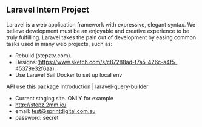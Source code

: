## Laravel Intern Project

Laravel is a web application framework with expressive, elegant syntax. We believe development must be an enjoyable and creative experience to be truly fulfilling. Laravel takes the pain out of development by easing common tasks used in many web projects, such as:

- Rebuild (stepztv.com).
- Designs:(https://www.sketch.com/s/c87288ad-f7a5-426c-a4f5-45379e32f6aa).
- Use Laravel Sail Docker to set up local env

API use this package Introduction | laravel-query-builder 

- Current staging site. ONLY for example
- http://stepz.2mm.io/
- email: test@sprintdigital.com.au
- password: secret
